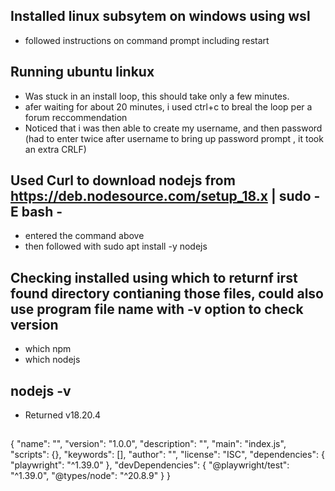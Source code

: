 ## Installed linux subsytem on windows using wsl 
- followed instructions on command prompt including restart
## Running ubuntu linkux
- Was stuck in an install loop, this should take only a few minutes.
- afer waiting for about 20 minutes, i used ctrl+c to breal the loop per a forum reccommendation
- Noticed that i was then able to create my username, and then password (had to enter twice after username to bring up password prompt , it took an extra CRLF)
## Used Curl to download nodejs from https://deb.nodesource.com/setup_18.x | sudo -E bash -
- entered the command above
- then followed with sudo apt install -y nodejs
## Checking installed using which to returnf irst found directory contianing those files, could also use program file name with -v option to check version
- which npm
- which nodejs
## nodejs -v
- Returned v18.20.4
## 
{
  "name": "",
  "version": "1.0.0",
  "description": "",
  "main": "index.js",
  "scripts": {},
  "keywords": [],
  "author": "",
  "license": "ISC",
  "dependencies": {
    "playwright": "^1.39.0"
  },
  "devDependencies": {
    "@playwright/test": "^1.39.0",
    "@types/node": "^20.8.9"
  }
}

